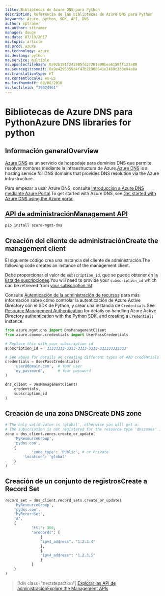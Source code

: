 ```yaml
---
title: Bibliotecas de Azure DNS para Python
description: Referencia de las bibliotecas de Azure DNS para Python
keywords: Azure, python, SDK, API, DNS
author: sptramer
ms.author: sttramer
manager: douge
ms.date: 07/10/2017
ms.topic: article
ms.prod: azure
ms.technology: azure
ms.devlang: python
ms.service: multiple
ms.openlocfilehash: 0a92b191f245585fd27261e99bea6158ff127a80
ms.sourcegitcommit: 8a9e4295359a4f47b21908541e2460c333e94a0a
ms.translationtype: HT
ms.contentlocale: es-ES
ms.lasthandoff: 08/08/2018
ms.locfileid: "39624961"
---
```

# <a name="azure-dns-libraries-for-python"></a><span data-ttu-id="c5c8b-104">Bibliotecas de Azure DNS para Python</span><span class="sxs-lookup"><span data-stu-id="c5c8b-104">Azure DNS libraries for python</span></span>

## <a name="overview"></a><span data-ttu-id="c5c8b-105">Información general</span><span class="sxs-lookup"><span data-stu-id="c5c8b-105">Overview</span></span>

<span data-ttu-id="c5c8b-106">[Azure DNS](/azure/dns/dns-overview) es un servicio de hospedaje para dominios DNS que permite resolver nombres mediante la infraestructura de Azure.</span><span class="sxs-lookup"><span data-stu-id="c5c8b-106">[Azure DNS](/azure/dns/dns-overview) is a hosting service for DNS domains that provides DNS resolution via the Azure infrastructure.</span></span>

<span data-ttu-id="c5c8b-107">Para empezar a usar Azure DNS, consulte [Introducción a Azure DNS mediante Azure Portal](/azure/dns/dns-getstarted-portal).</span><span class="sxs-lookup"><span data-stu-id="c5c8b-107">To get started with Azure DNS, see [Get started with Azure DNS using the Azure portal](/azure/dns/dns-getstarted-portal).</span></span>

## <a name="management-apipythonapioverviewazurednsmanagement"></a>[<span data-ttu-id="c5c8b-108">API de administración</span><span class="sxs-lookup"><span data-stu-id="c5c8b-108">Management API</span></span>](/python/api/overview/azure/dns/management)

```bash
pip install azure-mgmt-dns
```

## <a name="create-the-management-client"></a><span data-ttu-id="c5c8b-109">Creación del cliente de administración</span><span class="sxs-lookup"><span data-stu-id="c5c8b-109">Create the management client</span></span>

<span data-ttu-id="c5c8b-110">El siguiente código crea una instancia del cliente de administración.</span><span class="sxs-lookup"><span data-stu-id="c5c8b-110">The following code creates an instance of the management client.</span></span>

<span data-ttu-id="c5c8b-111">Debe proporcionar el valor de ``subscription_id``, que se puede obtener en [la lista de suscripciones](https://manage.windowsazure.com/#Workspaces/AdminTasks/SubscriptionMapping).</span><span class="sxs-lookup"><span data-stu-id="c5c8b-111">You will need to provide your ``subscription_id`` which can be retrieved from [your subscription list](https://manage.windowsazure.com/#Workspaces/AdminTasks/SubscriptionMapping).</span></span>

<span data-ttu-id="c5c8b-112">Consulte [Autenticación de la administración de recursos](/python/azure/python-sdk-azure-authenticate) para más información sobre cómo controlar la autenticación de Azure Active Directory con el SDK de Python, y crear una instancia de ``Credentials``.</span><span class="sxs-lookup"><span data-stu-id="c5c8b-112">See [Resource Management Authentication](/python/azure/python-sdk-azure-authenticate) for details on handling Azure Active Directory authentication with the Python SDK, and creating a ``Credentials`` instance.</span></span>

```python 
from azure.mgmt.dns import DnsManagementClient
from azure.common.credentials import UserPassCredentials

# Replace this with your subscription id
subscription_id = '33333333-3333-3333-3333-333333333333'

# See above for details on creating different types of AAD credentials
credentials = UserPassCredentials(
    'user@domain.com',  # Your user
    'my_password',      # Your password
)

dns_client = DnsManagementClient(
    credentials,
    subscription_id
)
```

## <a name="create-dns-zone"></a><span data-ttu-id="c5c8b-113">Creación de una zona DNS</span><span class="sxs-lookup"><span data-stu-id="c5c8b-113">Create DNS zone</span></span>
```python
# The only valid value is 'global', otherwise you will get a:
# The subscription is not registered for the resource type 'dnszones' in the location 'westus'.
zone = dns_client.zones.create_or_update(
    'MyResourceGroup',
    'pydns.com',
    {
            'zone_type': 'Public', # or Private
        'location': 'global'
    }
)
```
    
## <a name="create-a-record-set"></a><span data-ttu-id="c5c8b-114">Creación de un conjunto de registros</span><span class="sxs-lookup"><span data-stu-id="c5c8b-114">Create a Record Set</span></span>
```python
record_set = dns_client.record_sets.create_or_update(
    'MyResourceGroup',
    'pydns.com',
    'MyRecordSet',
    'A',
    {
            "ttl": 300,
            "arecords": [
                {
                "ipv4_address": "1.2.3.4"
                },
                {
                "ipv4_address": "1.2.3.5"
                }
            ]
    }
)
```

> [!div class="nextstepaction"]
> [<span data-ttu-id="c5c8b-115">Explorar las API de administración</span><span class="sxs-lookup"><span data-stu-id="c5c8b-115">Explore the Management APIs</span></span>](/python/api/overview/azure/dns/management)
